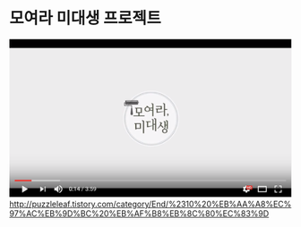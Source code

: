 # 모여라 미대생 프로젝트

[![모여라 미대생](img/youtube.PNG)](https://www.youtube.com/watch?edit=vd&v=_gRqiWmWegQ)
http://puzzleleaf.tistory.com/category/End/%2310%20%EB%AA%A8%EC%97%AC%EB%9D%BC%20%EB%AF%B8%EB%8C%80%EC%83%9D
